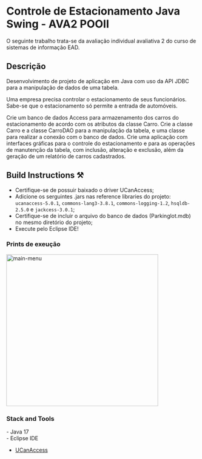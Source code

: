  # Controle de Estacionamento Java Swing - AVA2 POOII

<span>O seguinte trabalho trata-se da avaliação individual avaliativa 2 do curso de sistemas de informação EAD.</span>

## Descrição
<span>Desenvolvimento de projeto de aplicação em Java com uso da API JDBC para a manipulação de dados de uma tabela. 

Uma empresa precisa controlar o estacionamento de seus funcionários. Sabe-se que o estacionamento só permite a entrada de automóveis.  

Crie um banco de dados Access para armazenamento dos carros do estacionamento de acordo com os atributos da classe Carro. Crie a classe Carro e a classe CarroDAO para a manipulação da tabela, e uma classe para realizar a conexão com o banco de dados. Crie uma aplicação com interfaces gráficas para o controle do estacionamento e para as operações de manutenção da tabela, com inclusão, alteração e exclusão, além da geração de um relatório de carros cadastrados.</span>

## Build Instructions ⚒️
- Certifique-se de possuir baixado o driver UCanAccess;
- Adicione os serguintes .jars nas reference libraries do projeto: <code>ucanaccess-5.0.1</code>, <code>commons-lang3-3.8.1</code>, <code>commons-logging-1.2</code>, <code>hsqldb-2.5.0</code> e <code>jackcess-3.0.1</code>;
- Certifique-se de incluir o arquivo do banco de dados (Parkinglot.mdb) no mesmo diretório do projeto;
- Execute pelo Eclipse IDE!

### Prints de exeução
<div style="display: flex; gap: 10px;">
    <img alt="main-menu" src="https://github.com/user-attachments/assets/49cdcc6e-724f-46f7-8378-b205233126dc" style="height: 400px; width: 600px object-fit: contain;">
</div>

<h3>Stack and Tools</h3>
- Java 17 <br/>
- Eclipse IDE <br/>

- <a href="https://sourceforge.net/projects/ucanaccess/">UCanAccess</a> 

